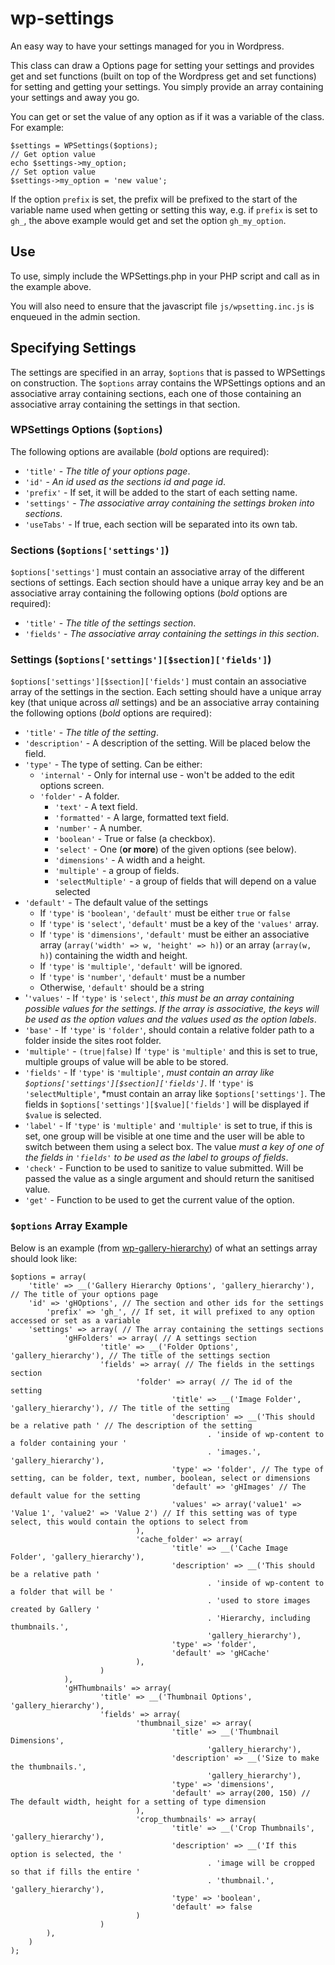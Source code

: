 wp-settings
===========

An easy way to have your settings managed for you in Wordpress.

This class can draw a Options page for setting your settings and provides get
and set functions (built on top of the Wordpress get and set functions) for
setting and getting your settings. You simply provide an array containing your
settings and away you go.


You can get or set the value of any option as if it was a variable of the
class. For example:

```
$settings = WPSettings($options);
// Get option value
echo $settings->my_option;
// Set option value
$settings->my_option = 'new value';
```

If the option `prefix` is set, the prefix will be prefixed to the start of the
variable name used when getting or setting this way, e.g. if `prefix` is set to
`gh_`, the above example would get and set the option `gh_my_option`.

## Use
To use, simply include the WPSettings.php in your PHP script and call as in the
example above.

You will also need to ensure that the javascript file `js/wpsetting.inc.js`
is enqueued in the admin section.

## Specifying Settings

The settings are specified in an array, `$options` that is passed to WPSettings
on construction. The `$options` array contains the WPSettings options and an
associative array containing sections, each one of those containing an 
associative array containing the settings in that section.

### WPSettings Options (`$options`)

The following options are available (*bold* options are required):
- `'title'` - *The title of your options page*.
- `'id'` - *An id used as the sections id and page id*.
- `'prefix'` - If set, it will be added to the start of each setting
  name.
- `'settings'` - *The associative array containing the settings broken into
  sections*.
- `'useTabs'` - If true, each section will be separated into its own tab.

### Sections (`$options['settings']`)

`$options['settings']` must contain an associative array of the different
sections of settings. Each section should have a unique array key and be an
associative array containing the following options (*bold* options are
required):
- `'title'` - *The title of the settings section*.
- `'fields'` - *The associative array containing the settings in this
  section*.

### Settings (`$options['settings'][$section]['fields']`)
`$options['settings'][$section]['fields']` must contain an associative array of
the settings in the section. Each setting should have a unique array key (that
unique across *all* settings) and be an associative array containing the
following options (*bold* options are required):
- `'title'` - *The title of the setting*.
- `'description'` - A description of the setting. Will be placed below the
  field.
- `'type'` - The type of setting. Can be either:
	- `'internal'` - Only for internal use - won't be added to the edit options
	  screen.
  - `'folder'` - A folder.
	- `'text'` - A text field.
	- `'formatted'` - A large, formatted text field.
	- `'number'` - A number.
	- `'boolean'` - True or false (a checkbox).
	- `'select'` - One (**or more**) of the given options (see below).
	- `'dimensions'` - A width and a height.
	- `'multiple'` - a group of fields.
	- `'selectMultiple'` - a group of fields that will depend on a value
	  selected
- `'default'` - The default value of the settings
  - If `'type'` is `'boolean'`, `'default'` must be either `true` or `false`
  - If `'type'` is `'select'`, `'default'` must be a key of the `'values'`
	  array.
  - If `'type'` is `'dimensions'`, `'default'` must be either an associative
	  array (`array('width' => w, 'height' => h)`) or an array
		(`array(w, h)`) containing the width and height.
  - If `'type'` is `'multiple'`, `'default'` will be ignored.
  - If `'type'` is `'number'`, `'default'` must be a number
  - Otherwise, `'default'` should be a string
- '`'values'` - If `'type'` is `'select'`, *this must be an array containing
  possible values for the settings. If the array is associative, the keys will
	be used as the option values and the values used as the option labels*.
- `'base'` - If `'type'` is `'folder'`, should contain a relative folder path
  to a folder inside the sites root folder.
- `'multiple'` - `(true|false)` If `'type'` is `'multiple'` and this is set to
  true, multiple groups of value will be able to be stored.
- `'fields'` - If `'type'` is `'multiple'`, *must contain an array like
  `$options['settings'][$section]['fields']`*. If `'type'` is
	`'selectMultiple'`, *must contain an array like `$options['settings']`. The
	fields in `$options['settings'][$value]['fields']` will be displayed if
	`$value` is selected.
- `'label'` - If `'type'` is `'multiple'` and `'multiple'` is set to true,
  if this is set, one group will be visible at one time and the user will
  be able to switch between them using a select box. The value *must a key of
	one of the fields in `'fields'` to be used as the label to groups of fields*.
- `'check'` - Function to be used to sanitize to value submitted. Will be
  passed the value as a single argument and should return the sanitised value.
- `'get'` - Function to be used to get the current value of the option.

### `$options` Array Example

Below is an example (from
[wp-gallery-hierarchy](https://github.com/weldstudio/wp-gallery-hierarchy)) of
what an settings array should look like:

```
$options = array(
    'title' => __('Gallery Hierarchy Options', 'gallery_hierarchy'), // The title of your options page
    'id' => 'gHOptions', // The section and other ids for the settings
		'prefix' => 'gh_', // If set, it will prefixed to any option accessed or set as a variable
    'settings' => array( // The array containing the settings sections
		    'gHFolders' => array( // A settings section
				    'title' => __('Folder Options', 'gallery_hierarchy'), // The title of the settings section
    				'fields' => array( // The fields in the settings section
		    				'folder' => array( // The id of the setting
				    				'title' => __('Image Folder', 'gallery_hierarchy'), // The title of the setting
						    		'description' => __('This should be a relative path ' // The description of the setting
    										. 'inside of wp-content to a folder containing your '
		    								. 'images.', 'gallery_hierarchy'),
				    				'type' => 'folder', // The type of setting, can be folder, text, number, boolean, select or dimensions
						    		'default' => 'gHImages' // The default value for the setting
						    		'values' => array('value1' => 'Value 1', 'value2' => 'Value 2') // If this setting was of type select, this would contain the options to select from
	    					),
			    			'cache_folder' => array(
					    			'title' => __('Cache Image Folder', 'gallery_hierarchy'),
							    	'description' => __('This should be a relative path '
									    	. 'inside of wp-content to a folder that will be '
    										. 'used to store images created by Gallery '
		    								. 'Hierarchy, including thumbnails.',
				    						'gallery_hierarchy'),
						    		'type' => 'folder',
		    						'default' => 'gHCache'
    						),
		    		)
    		),
		    'gHThumbnails' => array(
				    'title' => __('Thumbnail Options', 'gallery_hierarchy'),
    				'fields' => array(
		    				'thumbnail_size' => array(
				    				'title' => __('Thumbnail Dimensions',
						    				'gallery_hierarchy'),
								    'description' => __('Size to make the thumbnails.',
    										'gallery_hierarchy'),
		    						'type' => 'dimensions',
				    				'default' => array(200, 150) // The default width, height for a setting of type dimension
						    ),
    						'crop_thumbnails' => array(
		    						'title' => __('Crop Thumbnails', 'gallery_hierarchy'),
				    				'description' => __('If this option is selected, the '
						    				. 'image will be cropped so that if fills the entire '
								    		. 'thumbnail.', 'gallery_hierarchy'),
    								'type' => 'boolean',
		    						'default' => false
				    		)
		    		)
      	),
    )
);
```
